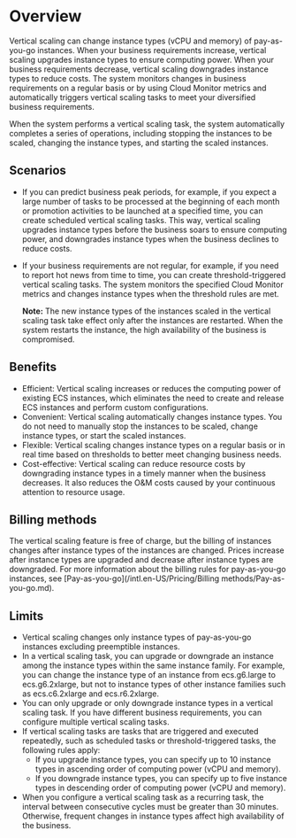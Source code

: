 # Overview

Vertical scaling can change instance types \(vCPU and memory\) of pay-as-you-go instances. When your business requirements increase, vertical scaling upgrades instance types to ensure computing power. When your business requirements decrease, vertical scaling downgrades instance types to reduce costs. The system monitors changes in business requirements on a regular basis or by using Cloud Monitor metrics and automatically triggers vertical scaling tasks to meet your diversified business requirements.

When the system performs a vertical scaling task, the system automatically completes a series of operations, including stopping the instances to be scaled, changing the instance types, and starting the scaled instances.

## Scenarios

-   If you can predict business peak periods, for example, if you expect a large number of tasks to be processed at the beginning of each month or promotion activities to be launched at a specified time, you can create scheduled vertical scaling tasks. This way, vertical scaling upgrades instance types before the business soars to ensure computing power, and downgrades instance types when the business declines to reduce costs.
-   If your business requirements are not regular, for example, if you need to report hot news from time to time, you can create threshold-triggered vertical scaling tasks. The system monitors the specified Cloud Monitor metrics and changes instance types when the threshold rules are met.

    **Note:** The new instance types of the instances scaled in the vertical scaling task take effect only after the instances are restarted. When the system restarts the instance, the high availability of the business is compromised.


## Benefits

-   Efficient: Vertical scaling increases or reduces the computing power of existing ECS instances, which eliminates the need to create and release ECS instances and perform custom configurations.
-   Convenient: Vertical scaling automatically changes instance types. You do not need to manually stop the instances to be scaled, change instance types, or start the scaled instances.
-   Flexible: Vertical scaling changes instance types on a regular basis or in real time based on thresholds to better meet changing business needs.
-   Cost-effective: Vertical scaling can reduce resource costs by downgrading instance types in a timely manner when the business decreases. It also reduces the O&M costs caused by your continuous attention to resource usage.

## Billing methods

The vertical scaling feature is free of charge, but the billing of instances changes after instance types of the instances are changed. Prices increase after instance types are upgraded and decrease after instance types are downgraded. For more information about the billing rules for pay-as-you-go instances, see [Pay-as-you-go](/intl.en-US/Pricing/Billing methods/Pay-as-you-go.md).

## Limits

-   Vertical scaling changes only instance types of pay-as-you-go instances excluding preemptible instances.
-   In a vertical scaling task, you can upgrade or downgrade an instance among the instance types within the same instance family. For example, you can change the instance type of an instance from ecs.g6.large to ecs.g6.2xlarge, but not to instance types of other instance families such as ecs.c6.2xlarge and ecs.r6.2xlarge.
-   You can only upgrade or only downgrade instance types in a vertical scaling task. If you have different business requirements, you can configure multiple vertical scaling tasks.
-   If vertical scaling tasks are tasks that are triggered and executed repeatedly, such as scheduled tasks or threshold-triggered tasks, the following rules apply:
    -   If you upgrade instance types, you can specify up to 10 instance types in ascending order of computing power \(vCPU and memory\).
    -   If you downgrade instance types, you can specify up to five instance types in descending order of computing power \(vCPU and memory\).
-   When you configure a vertical scaling task as a recurring task, the interval between consecutive cycles must be greater than 30 minutes. Otherwise, frequent changes in instance types affect high availability of the business.

